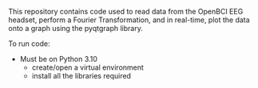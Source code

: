 This repository contains code used to read data from the OpenBCI EEG headset, perform a Fourier Transformation, and in real-time, plot the data onto a graph using the pyqtgraph library.

To run code:
  - Must be on Python 3.10
      - create/open a virtual environment
      - install all the libraries required
